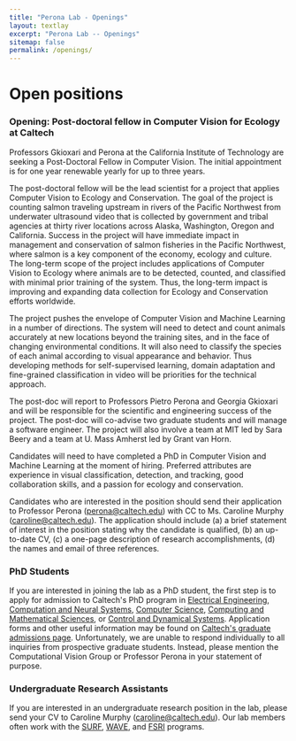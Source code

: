 ```yaml
---
title: "Perona Lab - Openings"
layout: textlay
excerpt: "Perona Lab -- Openings"
sitemap: false
permalink: /openings/
---
```


# Open positions

### Opening: Post-doctoral fellow in Computer Vision for Ecology at Caltech

Professors Gkioxari and Perona at the California Institute of Technology are seeking a Post-Doctoral Fellow in Computer Vision. The initial appointment is for one year renewable yearly for up to three years.  

The post-doctoral fellow will be the lead scientist for a project that applies Computer Vision to Ecology and Conservation. The goal of the project is counting salmon traveling upstream in rivers of the Pacific Northwest from underwater ultrasound video that is collected by government and tribal agencies at thirty river locations across  Alaska, Washington, Oregon and California.  Success in the project will have immediate impact in management and conservation of salmon fisheries in the Pacific Northwest, where salmon is a key component of the economy, ecology and culture. The long-term scope of the project includes applications of Computer Vision to Ecology where animals are to be detected, counted, and classified with minimal prior training of the system. Thus, the long-term impact is improving and expanding data collection for Ecology and Conservation efforts worldwide.

The project pushes the envelope of Computer Vision and Machine Learning in a number of directions. The system will need to detect and count animals accurately at new locations beyond the training sites, and in the face of changing environmental conditions.  It will also need to classify the species of each animal according to visual appearance  and behavior. Thus developing methods for self-supervised learning, domain adaptation and fine-grained classification in video will be priorities for the technical approach.

The post-doc will report to Professors Pietro Perona and Georgia Gkioxari and will be responsible for the scientific and engineering success of the project. The post-doc will co-advise two graduate students and will manage a software engineer. The project will also involve a team at MIT led by Sara Beery and a team at U. Mass Amherst led by Grant van Horn.

Candidates will need to have completed a PhD in Computer Vision and Machine Learning at the moment of hiring. Preferred attributes are experience in visual classification, detection, and tracking, good collaboration skills, and a passion for ecology and conservation.

Candidates who are interested in the position should send their application to Professor Perona (perona@caltech.edu) with CC to Ms. Caroline Murphy (caroline@caltech.edu). The application should include (a) a brief statement of interest in the position stating why the candidate is qualified, (b) an up-to-date CV, (c) a one-page description of research accomplishments, (d) the names and email of three references.



### PhD Students

If you are interested in joining the lab as a PhD student, the first step is to apply for admission to Caltech's PhD program in [Electrical Engineering](https://ee.caltech.edu/academics/grad), [Computation and Neural Systems](https://www.bbe.caltech.edu/academics/cns/graduate-studies), [Computer Science](https://www.cms.caltech.edu/academics/grad_cs), [Computing and Mathematical Sciences](https://www.cms.caltech.edu/academics/grad_cms), or [Control and Dynamical Systems](https://www.cms.caltech.edu/academics/grad_cds). Application forms and other useful information may be found on [Caltech's graduate admissions page](https://www.gradoffice.caltech.edu/admissions). Unfortunately, we are unable to respond individually to all inquiries from prospective graduate students. Instead, please mention the Computational Vision Group or Professor Perona in your statement of purpose.  

### Undergraduate Research Assistants

If you are interested in an undergraduate research position in the lab, please send your CV to Caroline Murphy (caroline@caltech.edu). Our lab members often work with the [SURF](https://sfp.caltech.edu/undergraduate-research/programs/surf), [WAVE](https://sfp.caltech.edu/undergraduate-research/programs/wavefellows), and [FSRI](https://diversity.caltech.edu/programs-training/programs/first-year-success-research-institute-fsri) programs.
